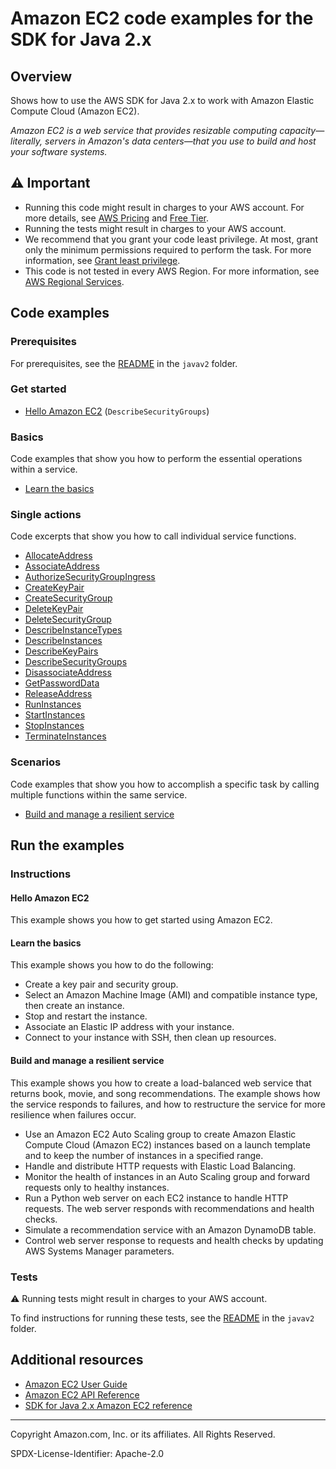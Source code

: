 # Amazon EC2 code examples for the SDK for Java 2.x

## Overview

Shows how to use the AWS SDK for Java 2.x to work with Amazon Elastic Compute Cloud (Amazon EC2).

<!--custom.overview.start-->
<!--custom.overview.end-->

_Amazon EC2 is a web service that provides resizable computing capacity—literally, servers in Amazon's data centers—that you use to build and host your software systems._

## ⚠ Important

* Running this code might result in charges to your AWS account. For more details, see [AWS Pricing](https://aws.amazon.com/pricing/) and [Free Tier](https://aws.amazon.com/free/).
* Running the tests might result in charges to your AWS account.
* We recommend that you grant your code least privilege. At most, grant only the minimum permissions required to perform the task. For more information, see [Grant least privilege](https://docs.aws.amazon.com/IAM/latest/UserGuide/best-practices.html#grant-least-privilege).
* This code is not tested in every AWS Region. For more information, see [AWS Regional Services](https://aws.amazon.com/about-aws/global-infrastructure/regional-product-services).

<!--custom.important.start-->
<!--custom.important.end-->

## Code examples

### Prerequisites

For prerequisites, see the [README](../../README.md#Prerequisites) in the `javav2` folder.


<!--custom.prerequisites.start-->
<!--custom.prerequisites.end-->

### Get started

- [Hello Amazon EC2](src/main/java/com/example/ec2/scenario/EC2Actions.java#L468) (`DescribeSecurityGroups`)


### Basics

Code examples that show you how to perform the essential operations within a service.

- [Learn the basics](src/main/java/com/example/ec2/scenario/EC2Scenario.java)


### Single actions

Code excerpts that show you how to call individual service functions.

- [AllocateAddress](src/main/java/com/example/ec2/scenario/EC2Actions.java#L265)
- [AssociateAddress](src/main/java/com/example/ec2/scenario/EC2Actions.java#L235)
- [AuthorizeSecurityGroupIngress](src/main/java/com/example/ec2/scenario/EC2Actions.java#L505)
- [CreateKeyPair](src/main/java/com/example/ec2/scenario/EC2Actions.java#L585)
- [CreateSecurityGroup](src/main/java/com/example/ec2/scenario/EC2Actions.java#L505)
- [DeleteKeyPair](src/main/java/com/example/ec2/scenario/EC2Actions.java#L106)
- [DeleteSecurityGroup](src/main/java/com/example/ec2/scenario/EC2Actions.java#L132)
- [DescribeInstanceTypes](src/main/java/com/example/ec2/scenario/EC2Actions.java#L356)
- [DescribeInstances](src/main/java/com/example/ec2/scenario/EC2Actions.java#L402)
- [DescribeKeyPairs](src/main/java/com/example/ec2/scenario/EC2Actions.java#L566)
- [DescribeSecurityGroups](src/main/java/com/example/ec2/scenario/EC2Actions.java#L468)
- [DisassociateAddress](src/main/java/com/example/ec2/scenario/EC2Actions.java#L207)
- [GetPasswordData](src/main/java/com/example/ec2/GetPasswordData.java#L6)
- [ReleaseAddress](src/main/java/com/example/ec2/scenario/EC2Actions.java#L184)
- [RunInstances](src/main/java/com/example/ec2/scenario/EC2Actions.java#L319)
- [StartInstances](src/main/java/com/example/ec2/scenario/EC2Actions.java#L696)
- [StopInstances](src/main/java/com/example/ec2/scenario/EC2Actions.java#L653)
- [TerminateInstances](src/main/java/com/example/ec2/scenario/EC2Actions.java#L155)

### Scenarios

Code examples that show you how to accomplish a specific task by calling multiple
functions within the same service.

- [Build and manage a resilient service](../../usecases/resilient_service/src/main/java/com/example/resilient/Main.java)


<!--custom.examples.start-->
<!--custom.examples.end-->

## Run the examples

### Instructions


<!--custom.instructions.start-->
<!--custom.instructions.end-->

#### Hello Amazon EC2

This example shows you how to get started using Amazon EC2.


#### Learn the basics

This example shows you how to do the following:

- Create a key pair and security group.
- Select an Amazon Machine Image (AMI) and compatible instance type, then create an instance.
- Stop and restart the instance.
- Associate an Elastic IP address with your instance.
- Connect to your instance with SSH, then clean up resources.

<!--custom.basic_prereqs.ec2_Scenario_GetStartedInstances.start-->
<!--custom.basic_prereqs.ec2_Scenario_GetStartedInstances.end-->


<!--custom.basics.ec2_Scenario_GetStartedInstances.start-->
<!--custom.basics.ec2_Scenario_GetStartedInstances.end-->


#### Build and manage a resilient service

This example shows you how to create a load-balanced web service that returns book, movie, and song recommendations. The example shows how the service responds to failures, and how to restructure the service for more resilience when failures occur.

- Use an Amazon EC2 Auto Scaling group to create Amazon Elastic Compute Cloud (Amazon EC2) instances based on a launch template and to keep the number of instances in a specified range.
- Handle and distribute HTTP requests with Elastic Load Balancing.
- Monitor the health of instances in an Auto Scaling group and forward requests only to healthy instances.
- Run a Python web server on each EC2 instance to handle HTTP requests. The web server responds with recommendations and health checks.
- Simulate a recommendation service with an Amazon DynamoDB table.
- Control web server response to requests and health checks by updating AWS Systems Manager parameters.

<!--custom.scenario_prereqs.cross_ResilientService.start-->
<!--custom.scenario_prereqs.cross_ResilientService.end-->


<!--custom.scenarios.cross_ResilientService.start-->
<!--custom.scenarios.cross_ResilientService.end-->

### Tests

⚠ Running tests might result in charges to your AWS account.


To find instructions for running these tests, see the [README](../../README.md#Tests)
in the `javav2` folder.



<!--custom.tests.start-->
<!--custom.tests.end-->

## Additional resources

- [Amazon EC2 User Guide](https://docs.aws.amazon.com/AWSEC2/latest/UserGuide/concepts.html)
- [Amazon EC2 API Reference](https://docs.aws.amazon.com/AWSEC2/latest/APIReference/Welcome.html)
- [SDK for Java 2.x Amazon EC2 reference](https://sdk.amazonaws.com/java/api/latest/software/amazon/awssdk/services/ec2/package-summary.html)

<!--custom.resources.start-->
<!--custom.resources.end-->

---

Copyright Amazon.com, Inc. or its affiliates. All Rights Reserved.

SPDX-License-Identifier: Apache-2.0